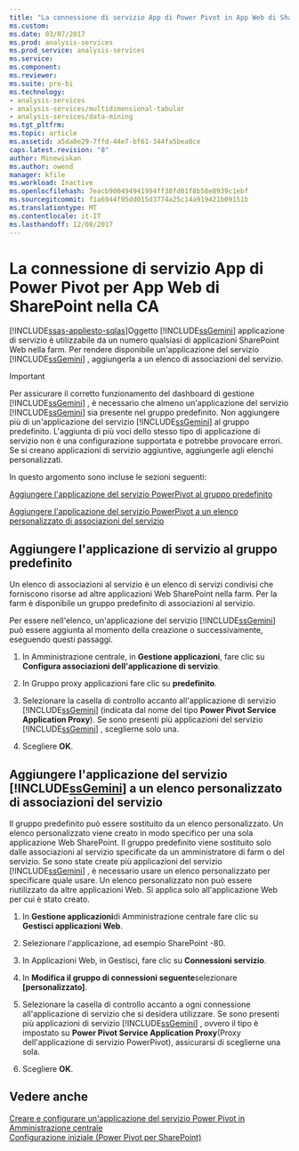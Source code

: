 ```yaml
---
title: "La connessione di servizio App di Power Pivot in App Web di SharePoint in Autorità di certificazione | Documenti Microsoft"
ms.custom: 
ms.date: 03/07/2017
ms.prod: analysis-services
ms.prod_service: analysis-services
ms.service: 
ms.component: 
ms.reviewer: 
ms.suite: pro-bi
ms.technology:
- analysis-services
- analysis-services/multidimensional-tabular
- analysis-services/data-mining
ms.tgt_pltfrm: 
ms.topic: article
ms.assetid: a5da8e29-7ffd-44e7-bf61-344fa5bea8ce
caps.latest.revision: "8"
author: Minewiskan
ms.author: owend
manager: kfile
ms.workload: Inactive
ms.openlocfilehash: 7eacb900494941994ff38fd01f8b58e8939c1ebf
ms.sourcegitcommit: f1a6944f95dd015d3774a25c14a919421b09151b
ms.translationtype: MT
ms.contentlocale: it-IT
ms.lasthandoff: 12/08/2017
---
```

# <a name="connect-power-pivot-service-app-to-sharepoint-web-app-in-ca"></a>La connessione di servizio App di Power Pivot per App Web di SharePoint nella CA
[!INCLUDE[ssas-appliesto-sqlas](../../includes/ssas-appliesto-sqlas.md)]Oggetto [!INCLUDE[ssGemini](../../includes/ssgemini-md.md)] applicazione di servizio è utilizzabile da un numero qualsiasi di applicazioni SharePoint Web nella farm. Per rendere disponibile un'applicazione del servizio [!INCLUDE[ssGemini](../../includes/ssgemini-md.md)] , aggiungerla a un elenco di associazioni del servizio.  
  
> [!IMPORTANT]  
>  Per assicurare il corretto funzionamento del dashboard di gestione [!INCLUDE[ssGemini](../../includes/ssgemini-md.md)] , è necessario che almeno un'applicazione del servizio [!INCLUDE[ssGemini](../../includes/ssgemini-md.md)] sia presente nel gruppo predefinito. Non aggiungere più di un'applicazione del servizio [!INCLUDE[ssGemini](../../includes/ssgemini-md.md)] al gruppo predefinito. L'aggiunta di più voci dello stesso tipo di applicazione di servizio non è una configurazione supportata e potrebbe provocare errori. Se si creano applicazioni di servizio aggiuntive, aggiungerle agli elenchi personalizzati.  
  
 In questo argomento sono incluse le sezioni seguenti:  
  
 [Aggiungere l'applicazione del servizio PowerPivot al gruppo predefinito](#default)  
  
 [Aggiungere l'applicazione del servizio PowerPivot a un elenco personalizzato di associazioni del servizio](#custom)  
  
##  <a name="default"></a> Aggiungere l'applicazione di servizio al gruppo predefinito  
 Un elenco di associazioni al servizio è un elenco di servizi condivisi che forniscono risorse ad altre applicazioni Web SharePoint nella farm. Per la farm è disponibile un gruppo predefinito di associazioni al servizio.  
  
 Per essere nell'elenco, un'applicazione del servizio [!INCLUDE[ssGemini](../../includes/ssgemini-md.md)] può essere aggiunta al momento della creazione o successivamente, eseguendo questi passaggi.  
  
1.  In Amministrazione centrale, in **Gestione applicazioni**, fare clic su **Configura associazioni dell'applicazione di servizio**.  
  
2.  In Gruppo proxy applicazioni fare clic su **predefinito**.  
  
3.  Selezionare la casella di controllo accanto all'applicazione di servizio [!INCLUDE[ssGemini](../../includes/ssgemini-md.md)] (indicata dal nome del tipo **Power Pivot Service Application Proxy**). Se sono presenti più applicazioni del servizio [!INCLUDE[ssGemini](../../includes/ssgemini-md.md)] , sceglierne solo una.  
  
4.  Scegliere **OK**.  
  
##  <a name="custom"></a> Aggiungere l'applicazione del servizio [!INCLUDE[ssGemini](../../includes/ssgemini-md.md)] a un elenco personalizzato di associazioni del servizio  
 Il gruppo predefinito può essere sostituito da un elenco personalizzato. Un elenco personalizzato viene creato in modo specifico per una sola applicazione Web SharePoint. Il gruppo predefinito viene sostituito solo dalle associazioni al servizio specificate da un amministratore di farm o del servizio. Se sono state create più applicazioni del servizio [!INCLUDE[ssGemini](../../includes/ssgemini-md.md)] , è necessario usare un elenco personalizzato per specificare quale usare. Un elenco personalizzato non può essere riutilizzato da altre applicazioni Web. Si applica solo all'applicazione Web per cui è stato creato.  
  
1.  In **Gestione applicazioni**di Amministrazione centrale fare clic su **Gestisci applicazioni Web**.  
  
2.  Selezionare l'applicazione, ad esempio SharePoint -80.  
  
3.  In Applicazioni Web, in Gestisci, fare clic su **Connessioni servizio**.  
  
4.  In **Modifica il gruppo di connessioni seguente**selezionare **[personalizzato]**.  
  
5.  Selezionare la casella di controllo accanto a ogni connessione all'applicazione di servizio che si desidera utilizzare. Se sono presenti più applicazioni di servizio [!INCLUDE[ssGemini](../../includes/ssgemini-md.md)] , ovvero il tipo è impostato su **Power Pivot Service Application Proxy**(Proxy dell'applicazione di servizio PowerPivot), assicurarsi di sceglierne una sola.  
  
6.  Scegliere **OK**.  
  
## <a name="see-also"></a>Vedere anche  
 [Creare e configurare un'applicazione del servizio Power Pivot in Amministrazione centrale](../../analysis-services/power-pivot-sharepoint/create-and-configure-power-pivot-service-application-in-ca.md)   
 [Configurazione iniziale (Power Pivot per SharePoint)](http://msdn.microsoft.com/en-us/3a0ec2eb-017a-40db-b8d4-8aa8f4cdc146)  
  
  

